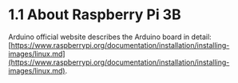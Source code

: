 # 1.1 About Raspberry Pi 3B

Arduino official website describes the Arduino board in detail: [https://www.raspberrypi.org/documentation/installation/installing-images/linux.md](https://www.raspberrypi.org/documentation/installation/installing-images/linux.md).